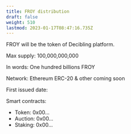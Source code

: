 ```yaml
---
title: FROY distribution
draft: false
weight: 510
lastmod: 2023-01-17T08:47:16.735Z
---
```

FROY will be the token of Decibling platform.

Max supply: 			100,000,000,000

In words:			One hundred billions FROY

Network:			Ethereum ERC-20 & other coming soon

First issued date:

Smart contracts:
* Token: 0x00...
* Auction: 0x00...
* Staking: 0x00...
